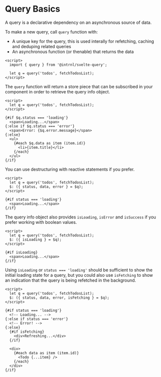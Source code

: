 # Query Basics

A query is a declarative dependency on an asynchronous source of data.

To make a new query, call `query` function with:
- A unique key for the query, this is used interally for refetching, caching
  and deduping related queries
- An asynchronous function (or thenable) that returns the data

```svelte
<script>
  import { query } from '@intrnl/svelte-query';

  let q = query('todos', fetchTodosList);
</script>
```

The `query` function will return a store piece that can be subscribed in your
component in order to retrieve the query info object.

```svelte
<script>
  let q = query('todos', fetchTodosList);
</script>

{#if $q.status === 'loading'}
  <span>Loading...</span>
{:else if $q.status === 'error'}
  <span>Error: {$q.error.message}</span>
{:else}
  <ul>
    {#each $q.data as item (item.id)}
      <li>{item.title}</li>
    {/each}
  </ul>
{/if}
```

You can use destructuring with reactive statements if you prefer.

```svelte
<script>
  let q = query('todos', fetchTodosList);
  $: ({ status, data, error } = $q);
</script>

{#if status === 'loading'}
  <span>Loading...</span>
{/if}
```

The query info object also provides `isLoading`, `isError` and `isSuccess` if
you prefer working with boolean values.

```svelte
<script>
  let q = query('todos', fetchTodosList);
  $: ({ isLoading } = $q);
</script>

{#if isLoading}
  <span>Loading...</span>
{/if}
```

Using `isLoading` or `status === 'loading'` should be sufficient to show the
initial loading state for a query, but you could also use `isFetching` to show
an indication that the query is being refetched in the background.

```svelte
<script>
  let q = query('todos', fetchTodosList);
  $: ({ status, data, error, isFetching } = $q);
</script>

{#if status === 'loading'}
  <!-- Loading... -->
{:else if status === 'error'}
  <!-- Error! -->
{:else}
  {#if isFetching}
    <div>Refreshing...</div>
  {/if}

  <div>
    {#each data as item (item.id)}
      <Todo {...item} />
    {/each}
  </div>
{/if}
```
